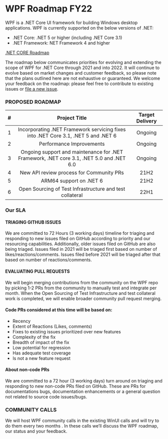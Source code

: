 # WPF Roadmap FY22
WPF is a .NET Core UI framework for building Windows desktop applications. WPF is currently supported on the below versions of .NET:
- .NET Core: .NET 5 or higher (including .NET Core 3.1)
- .NET Framework: NET Framework 4 and higher

[.NET CORE Roadmap](https://github.com/dotnet/core/blob/main/roadmap.md)


The roadmap below communicates priorities for evolving and extending the scope of WPF for .NET Core through 2021 and into 2022. It will continue to evolve based on market changes and customer feedback, so please note that the plans outlined here are not exhaustive or guaranteed. We welcome your feedback on the roadmap: please feel free to contribute to existing issues or [file a new issue](https://github.com/dotnet/wpf/issues/new/choose "file a new issue").

### PROPOSED ROADMAP
| #  | Project Title  |  Target Delivery |
| :------------: | :------------: | :------------: |
|1  |Incorporating .NET Framework servicing fixes into .NET Core 3.1, .NET 5 and .NET 6 |Ongoing|
|2  |Performance Improvements |Ongoing|
|3  |Ongoing support and maintenance for .NET Framework, .NET core 3.1, .NET 5.0 and .NET 6.0 |Ongoing|
|4  |New API review process for Community PRs  |21H2|
|5  |ARM64 support on .NET 6|21H2|
|6  |Open Sourcing of Test Infrastructure and test collateral|22H1|

### Our SLA
#### TRIAGING GITHUB ISSUES
We are committed to 72 Hours (3 working days) timeline for triaging and responding to new issues filed on GitHub according to priority and our resourcing capabilities. Additionally, older issues filed on GitHub are also being triaged. Issues filed in 2021 will be triaged first based on number of likes/reactions/comments. Issues filed before 2021 will be triaged after that based on number of reactions/comments.

#### EVALUATING PULL REQUESTS
We will begin merging contributions from the community on the WPF repo by picking 1-2 PRs from the community to manually test and integrate per month. When the Open Sourcing of Test Infrastructure and test collateral work is completed, we will enable broader community pull request merging. 
#### Code PRs considered at this time will be based on:
-	Recency
-	Extent of Reactions (Likes, comments)
-	Fixes to existing issues prioritized over new features
-	Complexity of the fix
-	Breadth of impact of the fix
-	Low potential for regression
-	Has adequate test coverage
-	Is not a new feature request

#### About non-code PRs
We are committed to a 72 hour (3 working days) turn around on triaging and responding to new non-code PRs filed on GitHub. These are PRs for documentations bugs, documentation enhancements or a general question not related to source code issues/bugs.

### COMMUNITY CALLS
We will host WPF community calls in the existing WinUI calls and will try to do them every two months . In these calls we’ll discuss the WPF roadmap, our status and your feedback.


